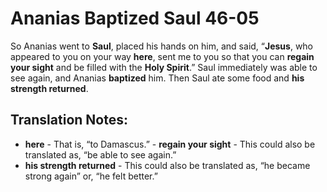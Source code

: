 Ananias Baptized Saul 46-05
=============================


So Ananias went to **Saul**, placed his hands on him, and said,
“**Jesus**, who appeared to you on your way **here**, sent me to you
so that you can **regain your sight** and be filled with the **Holy
Spirit**.” Saul immediately was able to see again, and Ananias
**baptized** him. Then Saul ate some food and **his strength returned**.

Translation Notes:
------------------

-   **here** - That is, “to Damascus.” -   **regain your sight** -
This could also be translated as, “be able
    to see again.”
-   **his strength returned** - This could also be translated as, “he
    became strong again” or, “he felt better.”

